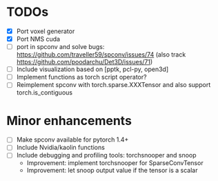 # TODOs

- [x] Port voxel generator
- [x] Port NMS cuda
- [ ] port in spconv and solve bugs: https://github.com/traveller59/spconv/issues/74 (also track https://github.com/poodarchu/Det3D/issues/71)
- [ ] Include visualization based on [pptk, pcl-py, open3d]
- [ ] Implement functions as torch script operator?
- [ ] Reimplement spconv with torch.sparse.XXXTensor and also support torch.is_contiguous

# Minor enhancements

- [ ] Make spconv available for pytorch 1.4+
- [ ] Include Nvidia/kaolin functions
- [ ] Include debugging and profiling tools: torchsnooper and snoop
  - Improvement: implement torchsnooper for SparseConvTensor
  - Improvement: let snoop output value if the tensor is a scalar
